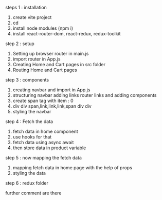 steps 1 : installation

1. create vite project
2. cd
3. install node modules (npm i)
4. install react-router-dom, react-redux, redux-toolkit

step 2 : setup

1. Setting up browser router in main.js
2. import router in App.js
3. Creating Home and Cart pages in src folder
4. Routing Home and Cart pages

step 3 : components

1. creating navbar and import in App.js
2. structuring navbar adding links router links and adding components
3. create span tag with item : 0
4. div div span,link,link,link,span div div
5. styling the navbar

step 4 : Fetch the data

1. fetch data in home component
2. use hooks for that
3. fetch data using async await
4. then store data in product variable

step 5 : now mapping the fetch data

1. mapping fetch data in home page with the help of props
2. styling the data

step 6 : redux folder

further comment are there
